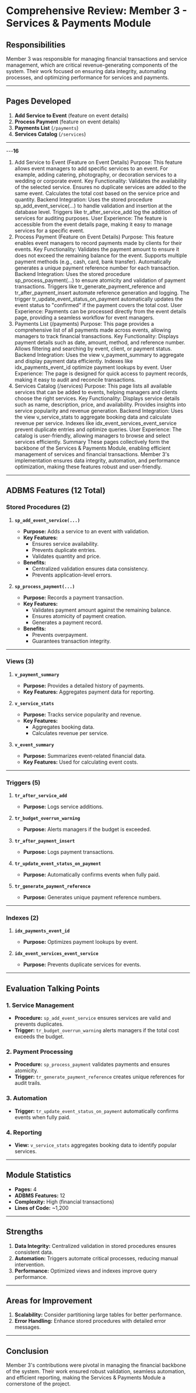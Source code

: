 # Comprehensive Review: Member 3 - Services & Payments Module

## **Responsibilities**
Member 3 was responsible for managing financial transactions and service management, which are critical revenue-generating components of the system. Their work focused on ensuring data integrity, automating processes, and optimizing performance for services and payments.

---

## **Pages Developed**
1. **Add Service to Event** (feature on event details)
2. **Process Payment** (feature on event details)
3. **Payments List** (`/payments`)
4. **Services Catalog** (`/services`)

---

---**16**

1. Add Service to Event (Feature on Event Details)
Purpose: This feature allows event managers to add specific services to an event. For example, adding catering, photography, or decoration services to a wedding or corporate event.
Key Functionality:
Validates the availability of the selected service.
Ensures no duplicate services are added to the same event.
Calculates the total cost based on the service price and quantity.
Backend Integration:
Uses the stored procedure sp_add_event_service(...) to handle validation and insertion at the database level.
Triggers like tr_after_service_add log the addition of services for auditing purposes.
User Experience:
The feature is accessible from the event details page, making it easy to manage services for a specific event.
2. Process Payment (Feature on Event Details)
Purpose: This feature enables event managers to record payments made by clients for their events.
Key Functionality:
Validates the payment amount to ensure it does not exceed the remaining balance for the event.
Supports multiple payment methods (e.g., cash, card, bank transfer).
Automatically generates a unique payment reference number for each transaction.
Backend Integration:
Uses the stored procedure sp_process_payment(...) to ensure atomicity and validation of payment transactions.
Triggers like tr_generate_payment_reference and tr_after_payment_insert automate reference generation and logging.
The trigger tr_update_event_status_on_payment automatically updates the event status to "confirmed" if the payment covers the total cost.
User Experience:
Payments can be processed directly from the event details page, providing a seamless workflow for event managers.
3. Payments List (/payments)
Purpose: This page provides a comprehensive list of all payments made across events, allowing managers to track financial transactions.
Key Functionality:
Displays payment details such as date, amount, method, and reference number.
Allows filtering and searching by event, client, or payment status.
Backend Integration:
Uses the view v_payment_summary to aggregate and display payment data efficiently.
Indexes like idx_payments_event_id optimize payment lookups by event.
User Experience:
The page is designed for quick access to payment records, making it easy to audit and reconcile transactions.
4. Services Catalog (/services)
Purpose: This page lists all available services that can be added to events, helping managers and clients choose the right services.
Key Functionality:
Displays service details such as name, description, price, and availability.
Provides insights into service popularity and revenue generation.
Backend Integration:
Uses the view v_service_stats to aggregate booking data and calculate revenue per service.
Indexes like idx_event_services_event_service prevent duplicate entries and optimize queries.
User Experience:
The catalog is user-friendly, allowing managers to browse and select services efficiently.
Summary
These pages collectively form the backbone of the Services & Payments Module, enabling efficient management of services and financial transactions. Member 3's implementation ensures data integrity, automation, and performance optimization, making these features robust and user-friendly.

---

## **ADBMS Features (12 Total)**

### **Stored Procedures (2)**
1. **`sp_add_event_service(...)`**  
   - **Purpose:** Adds a service to an event with validation.  
   - **Key Features:**  
     - Ensures service availability.  
     - Prevents duplicate entries.  
     - Validates quantity and price.  
   - **Benefits:**  
     - Centralized validation ensures data consistency.  
     - Prevents application-level errors.  

2. **`sp_process_payment(...)`**  
   - **Purpose:** Records a payment transaction.  
   - **Key Features:**  
     - Validates payment amount against the remaining balance.  
     - Ensures atomicity of payment creation.  
     - Generates a payment record.  
   - **Benefits:**  
     - Prevents overpayment.  
     - Guarantees transaction integrity.  

---

### **Views (3)**
1. **`v_payment_summary`**  
   - **Purpose:** Provides a detailed history of payments.  
   - **Key Features:** Aggregates payment data for reporting.  

2. **`v_service_stats`**  
   - **Purpose:** Tracks service popularity and revenue.  
   - **Key Features:**  
     - Aggregates booking data.  
     - Calculates revenue per service.  

3. **`v_event_summary`**  
   - **Purpose:** Summarizes event-related financial data.  
   - **Key Features:** Used for calculating event costs.  

---

### **Triggers (5)**
1. **`tr_after_service_add`**  
   - **Purpose:** Logs service additions.  

2. **`tr_budget_overrun_warning`**  
   - **Purpose:** Alerts managers if the budget is exceeded.  

3. **`tr_after_payment_insert`**  
   - **Purpose:** Logs payment transactions.  

4. **`tr_update_event_status_on_payment`**  
   - **Purpose:** Automatically confirms events when fully paid.  

5. **`tr_generate_payment_reference`**  
   - **Purpose:** Generates unique payment reference numbers.  

---

### **Indexes (2)**
1. **`idx_payments_event_id`**  
   - **Purpose:** Optimizes payment lookups by event.  

2. **`idx_event_services_event_service`**  
   - **Purpose:** Prevents duplicate services for events.  

---

## **Evaluation Talking Points**

### **1. Service Management**
- **Procedure:** `sp_add_event_service` ensures services are valid and prevents duplicates.  
- **Trigger:** `tr_budget_overrun_warning` alerts managers if the total cost exceeds the budget.  

### **2. Payment Processing**
- **Procedure:** `sp_process_payment` validates payments and ensures atomicity.  
- **Trigger:** `tr_generate_payment_reference` creates unique references for audit trails.  

### **3. Automation**
- **Trigger:** `tr_update_event_status_on_payment` automatically confirms events when fully paid.  

### **4. Reporting**
- **View:** `v_service_stats` aggregates booking data to identify popular services.  

---

## **Module Statistics**
- **Pages:** 4  
- **ADBMS Features:** 12  
- **Complexity:** High (financial transactions)  
- **Lines of Code:** ~1,200  

---

## **Strengths**
1. **Data Integrity:** Centralized validation in stored procedures ensures consistent data.  
2. **Automation:** Triggers automate critical processes, reducing manual intervention.  
3. **Performance:** Optimized views and indexes improve query performance.  

---

## **Areas for Improvement**
1. **Scalability:** Consider partitioning large tables for better performance.  
2. **Error Handling:** Enhance stored procedures with detailed error messages.  

---

## **Conclusion**
Member 3's contributions were pivotal in managing the financial backbone of the system. Their work ensured robust validation, seamless automation, and efficient reporting, making the Services & Payments Module a cornerstone of the project.